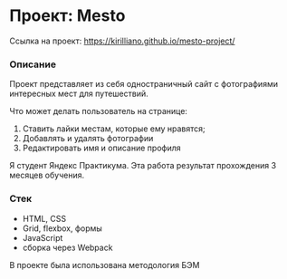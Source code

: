 # Проект: Mesto

Ссылка на проект: https://kirilliano.github.io/mesto-project/

### Описание
Проект представляет из себя одностраничный сайт с фотографиями интересных мест для путешествий.


Что может делать пользователь на странице:
1. Ставить лайки местам, которые ему нравятся;
2. Добавлять и удалять фотографии
3. Редактировать имя и описание профиля

Я студент Яндекс Практикума. Эта работа результат прохождения 3 месяцев обучения.

### Стек
* HTML, CSS
* Grid, flexbox, формы
* JavaScript
* сборка через Webpack

В проекте была использована методология БЭМ
